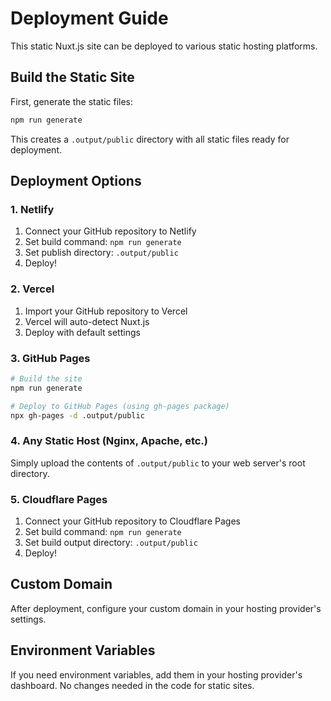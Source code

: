# Deployment Guide

This static Nuxt.js site can be deployed to various static hosting platforms.

## Build the Static Site

First, generate the static files:

```bash
npm run generate
```

This creates a `.output/public` directory with all static files ready for deployment.

## Deployment Options

### 1. Netlify

1. Connect your GitHub repository to Netlify
2. Set build command: `npm run generate`
3. Set publish directory: `.output/public`
4. Deploy!

### 2. Vercel

1. Import your GitHub repository to Vercel
2. Vercel will auto-detect Nuxt.js
3. Deploy with default settings

### 3. GitHub Pages

```bash
# Build the site
npm run generate

# Deploy to GitHub Pages (using gh-pages package)
npx gh-pages -d .output/public
```

### 4. Any Static Host (Nginx, Apache, etc.)

Simply upload the contents of `.output/public` to your web server's root directory.

### 5. Cloudflare Pages

1. Connect your GitHub repository to Cloudflare Pages
2. Set build command: `npm run generate`
3. Set build output directory: `.output/public`
4. Deploy!

## Custom Domain

After deployment, configure your custom domain in your hosting provider's settings.

## Environment Variables

If you need environment variables, add them in your hosting provider's dashboard. No changes needed in the code for static sites.
